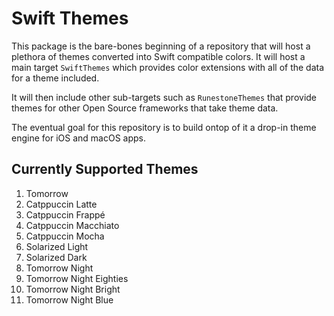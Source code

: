 # Swift Themes
This package is the bare-bones beginning of a repository that will host a plethora of themes converted into Swift compatible colors. It will host a main target `SwiftThemes` which provides color extensions with all of the data for a theme included. 

It will then include other sub-targets such as `RunestoneThemes` that provide themes for other Open Source frameworks that take theme data. 

The eventual goal for this repository is to build ontop of it a drop-in theme engine for iOS and macOS apps.

## Currently Supported Themes
1. Tomorrow
2. Catppuccin Latte
3. Catppuccin Frappé
4. Catppuccin Macchiato
5. Catppuccin Mocha
6. Solarized Light
7. Solarized Dark
8. Tomorrow Night
9. Tomorrow Night Eighties
10. Tomorrow Night Bright
11. Tomorrow Night Blue
